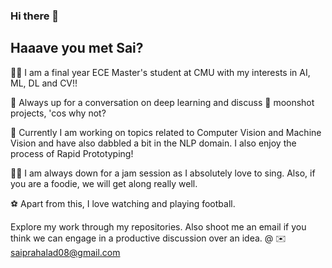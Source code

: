 ### Hi there 👋
## Haaave you met Sai?

🧑‍🎓 I am a final year ECE Master's student at CMU with my interests in AI, ML, DL and CV!!

💬 Always up for a conversation on deep learning and discuss 🌝 moonshot projects, 'cos why not?

📘 Currently I am working on topics related to Computer Vision and Machine Vision and have also dabbled
   a bit in the NLP domain. I also enjoy the process of Rapid Prototyping!

🎸🎵 I am always down for a jam session as I absolutely love to sing. Also, if you are a foodie, we will
   get along really well.
   
⚽ Apart from this, I love watching and playing football.

Explore my work through my repositories. Also shoot me an email if you think we can engage in a productive discussion
over an idea. @ ✉️ saiprahalad08@gmail.com
   
